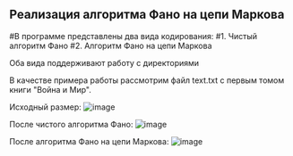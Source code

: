 ## Реализация алгоритма Фано на цепи Маркова
#В программе представлены два вида кодирования: 
#1. Чистый алгоритм Фано
#2. Алгоритм Фано на цепи Маркова

Оба вида поддерживают работу с директориями

В качестве примера работы рассмотрим файл text.txt с первым томом книги "Война и Мир".

Исходный размер:
![image](https://github.com/msh2107/FanoCompressor/assets/115034776/88ea9e5e-6bbf-494c-9874-49407aff68de)

После чистого алгоритма Фано:
![image](https://github.com/msh2107/FanoCompressor/assets/115034776/18701c36-5931-4b8f-b59f-b8f1adfc61a9)

После алгоритма Фано на цепи Маркова:
![image](https://github.com/msh2107/FanoCompressor/assets/115034776/81197574-9356-45ca-a5ce-ba2677cad06b)
